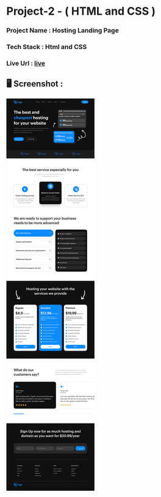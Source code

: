 # Project-2 - ( HTML and CSS )

### Project Name : Hosting Landing Page

### Tech Stack : Html and CSS

### Live Url : [live]()

## 🖥️ Screenshot :

![Project 2](./Hosting%20Landing%20Page.png)
